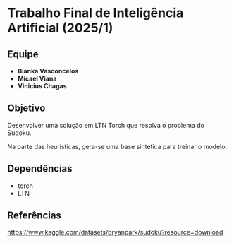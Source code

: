 # Trabalho Final de Inteligência Artificial (2025/1)

## Equipe

- **Bianka Vasconcelos**
- **Micael Viana**
- **Vinicius Chagas**

## Objetivo

Desenvolver uma solução em LTN Torch que resolva o problema do Sudoku.

Na parte das heuristicas, gera-se uma base sintetica para treinar o modelo.

## Dependências

- torch
- LTN

## Referências

https://www.kaggle.com/datasets/bryanpark/sudoku?resource=download
